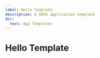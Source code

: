 ```yaml
---
label: Hello Template
description: A DXOS application template
dir:
  text: App Templates
---
```


# Hello Template